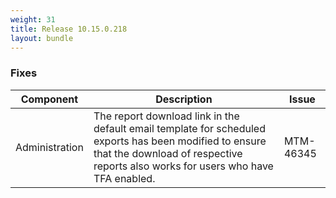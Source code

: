 ```yaml
---
weight: 31
title: Release 10.15.0.218
layout: bundle
---
```


<!--10.15.0.218 - 10.15.0.218-->


### Fixes

<div><table ><colgroup>
<col style="width: 15%;"><col style="width: 70%;"><col style="width: 15%;"></colgroup>
<thead><tr>
<th>
Component</th>
<th>
Description</th>
<th>
Issue</th>
</tr>
</thead><tbody>

<tr>
<td>Administration</td>
<td>The report download link in the default email template for scheduled exports has been modified to ensure that the download of respective reports also works for users who have TFA enabled.</td>
<td>MTM-46345</td>
</tr>


</tbody></table></div>
